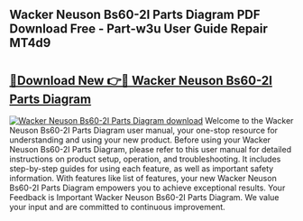 ## Wacker Neuson Bs60-2I Parts Diagram PDF Download Free - Part-w3u User Guide Repair MT4d9

# <h2><a href="http://dftgwlm.blite.top/?on=Wacker+Neuson+Bs60-2I+Parts+Diagram">🔗Download New 👉🔴 Wacker Neuson Bs60-2I Parts Diagram</a></h2>

[![Wacker Neuson Bs60-2I Parts Diagram download](https://i.imgur.com/lujVjoI.png)](http://dftgwlm.blite.top/?on=Wacker+Neuson+Bs60-2I+Parts+Diagram)
Welcome to the Wacker Neuson Bs60-2I Parts Diagram user manual, your one-stop resource for understanding and using your new product. Before using your Wacker Neuson Bs60-2I Parts Diagram, please refer to this user manual for detailed instructions on product setup, operation, and troubleshooting. It includes step-by-step guides for using each feature, as well as important safety information. With features like list of features, your new Wacker Neuson Bs60-2I Parts Diagram empowers you to achieve exceptional results. Your Feedback is Important Wacker Neuson Bs60-2I Parts Diagram. We value your input and are committed to continuous improvement.
